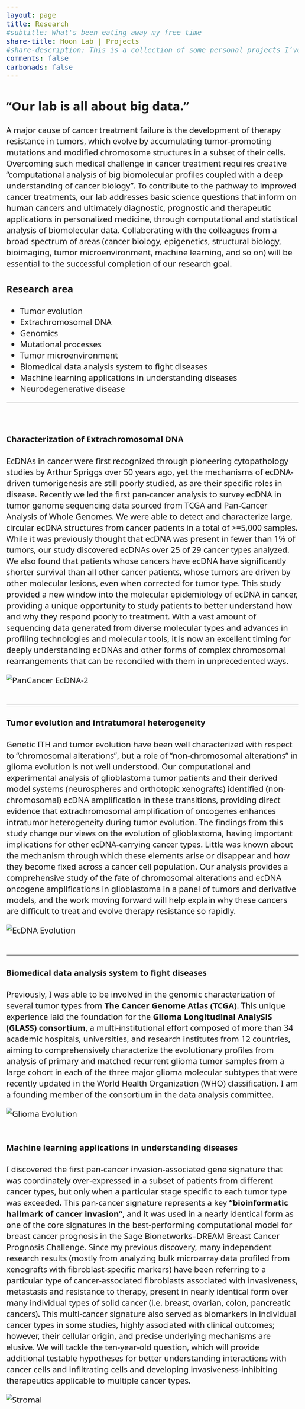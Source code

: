 ```yaml
---
layout: page
title: Research
#subtitle: What's been eating away my free time
share-title: Hoon Lab | Projects
#share-description: This is a collection of some personal projects I’ve worked on, including many open-source software that's used by tens of thousands of people.
comments: false
carbonads: false
---
```


<head>
<link href="https://fonts.googleapis.com/css2?family=Noto+Sans:wght@700&display=swap" rel="stylesheet">
<style>
body {
    font-family: 'Noto Sans', sans-serif; font-size: 22px;
}
</style>

## **“Our lab is all about big data.”**

A major cause of cancer treatment failure is the development of therapy resistance in tumors, which evolve by accumulating tumor-promoting mutations and modified chromosome structures in a subset of their cells. Overcoming such medical challenge in cancer treatment requires creative “computational analysis of big biomolecular profiles coupled with a deep understanding of cancer biology”. To contribute to the pathway to improved cancer treatments, our lab addresses basic science questions that inform on human cancers and ultimately diagnostic, prognostic and therapeutic applications in personalized medicine, through computational and statistical analysis of biomolecular data. Collaborating with the colleagues from a broad spectrum of areas (cancer biology, epigenetics, structural biology, bioimaging, tumor microenvironment,  machine learning, and so on)  will be essential to the successful completion of our research goal.


### Research area

* Tumor evolution
* Extrachromosomal DNA
* Genomics
* Mutational processes
* Tumor microenvironment
* Biomedical data analysis system to fight diseases
* Machine learning applications in understanding diseases
* Neurodegenerative disease


---

<br />

#### Characterization of Extrachromosomal DNA
EcDNAs in cancer were first recognized through pioneering cytopathology studies by Arthur Spriggs over 50 years ago, yet the mechanisms of ecDNA-driven tumorigenesis are still poorly studied, as are their specific roles in disease. Recently we led the first pan-cancer analysis to survey ecDNA in tumor genome sequencing data sourced from TCGA and Pan-Cancer Analysis of Whole Genomes. We were able to detect and characterize large, circular ecDNA structures from cancer patients in a total of >=5,000 samples. While it was previously thought that ecDNA was present in fewer than 1% of tumors, our study discovered ecDNAs over 25 of 29 cancer types analyzed. We also found that patients whose cancers have ecDNA have significantly shorter survival than all other cancer patients, whose tumors are driven by other molecular lesions, even when corrected for tumor type. This study provided a new window into the molecular epidemiology of ecDNA in cancer, providing a unique opportunity to study patients to better understand how and why they respond poorly to treatment. With a vast amount of sequencing data generated from diverse molecular types and advances in profiling technologies and molecular tools, it is now an excellent timing for deeply understanding ecDNAs and other forms of complex chromosomal rearrangements that can be reconciled with them in unprecedented ways. 


<div class="row text-center">
<div class="col"><div class="holder smooth">
    <img src="{{ site.url }}/assets/img/res-pancan_aa.png" alt="PanCancer EcDNA-2" />
</div></div>
</div>

<br />

---

#### Tumor evolution and intratumoral heterogeneity
Genetic ITH and tumor evolution have been well characterized with respect to “chromosomal alterations”, but a role of “non-chromosomal alterations” in glioma evolution is not well understood. Our computational and experimental analysis of glioblastoma tumor patients and their derived model systems (neurospheres and orthotopic xenografts) identified (non-chromosomal) ecDNA amplification in these transitions, providing direct evidence that extrachromosomal amplification of oncogenes enhances intratumor heterogeneity during tumor evolution. The findings from this study change our views on the evolution of glioblastoma, having important implications for other ecDNA-carrying cancer types. Little was known about the mechanism through which these elements arise or disappear and how they become fixed across a cancer cell population. Our analysis provides a comprehensive study of the fate of chromosomal alterations and ecDNA oncogene amplifications in glioblastoma in a panel of tumors and derivative models, and the work moving forward will help explain why these cancers are difficult to treat and evolve therapy resistance so rapidly.

<div class="row text-center">
<div class="col"><div class="holder smooth">
    <img src="{{ site.url }}/assets/img/re-discord_ecdna.png" alt="EcDNA Evolution" />
</div></div>
</div>

<br />

---

#### Biomedical data analysis system to fight diseases
Previously, I was able to be involved in the genomic characterization of several tumor types from **The Cancer Genome Atlas (TCGA)**. This unique experience laid the foundation for the **Glioma Longitudinal AnalySiS (GLASS) consortium**, a multi-institutional effort composed of more than 34 academic hospitals, universities, and research institutes from 12 countries, aiming to comprehensively characterize the evolutionary profiles from analysis of primary and matched recurrent glioma tumor samples from a large cohort in each of the three major glioma molecular subtypes that were recently updated in the World Health Organization (WHO) classification. I am a founding member of the consortium in the data analysis committee. 

<div class="row text-center">
<div class="col"><div class="holder smooth">
    <img src="{{ site.url }}/assets/img/re-longitudinal_analysis.png" alt="Glioma Evolution" />
</div></div>
</div>

<br />


#### Machine learning applications in understanding diseases
I discovered the first pan-cancer invasion-associated gene signature that was coordinately over-expressed in a subset of patients from different cancer types, but only when a particular stage specific to each tumor type was exceeded. This pan-cancer signature represents a key **“bioinformatic hallmark of cancer invasion”**, and it was used in a nearly identical form as one of the core signatures in the best-performing computational model for breast cancer prognosis in the Sage Bionetworks–DREAM Breast Cancer Prognosis Challenge. Since my previous discovery, many independent research results (mostly from analyzing bulk microarray data profiled from xenografts with fibroblast-specific markers) have been referring to a particular type of cancer-associated fibroblasts associated with invasiveness, metastasis and resistance to therapy, present in nearly identical form over many individual types of solid cancer (i.e. breast, ovarian, colon, pancreatic cancers). This multi-cancer signature also served as biomarkers in individual cancer types in some studies, highly associated with clinical outcomes; however, their cellular origin, and precise underlying mechanisms are elusive. We will tackle the ten-year-old question, which will provide additional testable hypotheses for better understanding interactions with cancer cells and infiltrating cells and developing invasiveness-inhibiting therapeutics applicable to multiple cancer types.

<div class="row text-center">
<div class="col"><div class="holder smooth">
    <img src="{{ site.url }}/assets/img/res-stromal.png" alt="Stromal" />
</div></div>
</div>

<br />

